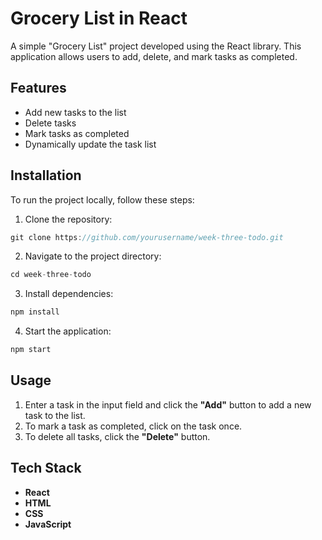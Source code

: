#  Grocery List in React

 A simple "Grocery List" project developed using the React library. This application allows users to add, delete, and mark tasks as completed.

## Features

- Add new tasks to the list
- Delete tasks
- Mark tasks as completed
- Dynamically update the task list

## Installation

To run the project locally, follow these steps:

1. Clone the repository:
```javascript
git clone https://github.com/yourusername/week-three-todo.git
```
2. Navigate to the project directory:
```javascript
cd week-three-todo
```
3. Install dependencies:
```javascript
npm install
```
4. Start the application:
```javascript
npm start
```

## Usage

1. Enter a task in the input field and click the **"Add"** button to add a new task to the list.
2. To mark a task as completed, click on the task once.
3. To delete all tasks, click the **"Delete"** button.

## Tech Stack

- **React**
- **HTML**
- **CSS**
- **JavaScript**


